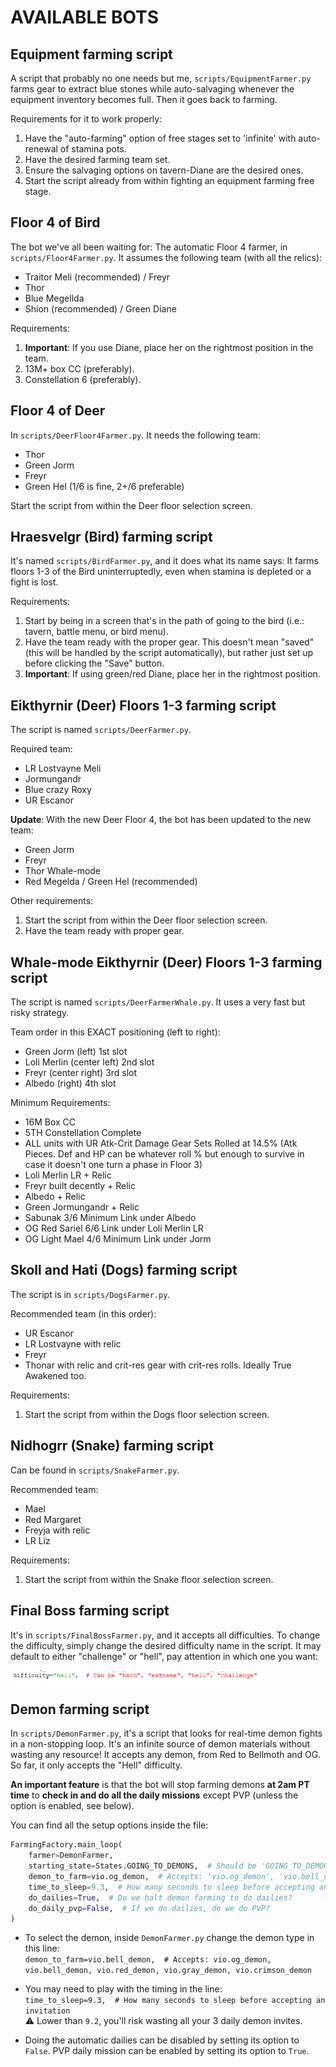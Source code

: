 # AVAILABLE BOTS

## Equipment farming script

A script that probably no one needs but me, `scripts/EquipmentFarmer.py` farms gear to extract blue stones while auto-salvaging whenever the equipment inventory becomes full. Then it goes back to farming. 

Requirements for it to work properly:
1. Have the "auto-farming" option of free stages set to 'infinite' with auto-renewal of stamina pots.
2. Have the desired farming team set.
3. Ensure the salvaging options on tavern-Diane are the desired ones.
4. Start the script already from within fighting an equipment farming free stage.

## Floor 4 of Bird

The bot we've all been waiting for: The automatic Floor 4 farmer, in `scripts/Floor4Farmer.py`. It assumes the following team (with all the relics):
* Traitor Meli (recommended) / Freyr
* Thor
* Blue Megellda
* Shion (recommended) / Green Diane

Requirements:
1. **Important**: If you use Diane, place her on the rightmost position in the team.
2. 13M+ box CC (preferably).
3. Constellation 6 (preferably).

## Floor 4 of Deer

In `scripts/DeerFloor4Farmer.py`. It needs the following team:
* Thor
* Green Jorm
* Freyr
* Green Hel (1/6 is fine, 2+/6 preferable)

Start the script from within the Deer floor selection screen.

## Hraesvelgr (Bird) farming script

It's named `scripts/BirdFarmer.py`, and it does what its name says: It farms floors 1-3 of the Bird uninterruptedly, even when stamina is depleted or a fight is lost.

Requirements:
1. Start by being in a screen that's in the path of going to the bird (i.e.: tavern, battle menu, or bird menu).
2. Have the team ready with the proper gear. This doesn't mean "saved" (this will be handled by the script automatically), but rather just set up before clicking the "Save" button.
3. **Important**: If using green/red Diane, place her in the rightmost position.

## Eikthyrnir (Deer) Floors 1-3 farming script

The script is named `scripts/DeerFarmer.py`. 

Required team:
* LR Lostvayne Meli
* Jormungandr
* Blue crazy Roxy
* UR Escanor

<b>Update</b>: With the new Deer Floor 4, the bot has been updated to the new team:
* Green Jorm
* Freyr
* Thor Whale-mode 
* Red Megelda / Green Hel (recommended)

Other requirements:
1. Start the script from within the Deer floor selection screen.
2. Have the team ready with proper gear.

## Whale-mode Eikthyrnir (Deer) Floors 1-3 farming script

The script is named `scripts/DeerFarmerWhale.py`. It uses a very fast but risky strategy.

Team order in this EXACT positioning (left to right): 
* Green Jorm (left) 1st slot
* Loli Merlin (center left) 2nd slot
* Freyr (center right) 3rd slot
* Albedo (right) 4th slot

Minimum Requirements:
* 16M Box CC
* 5TH Constellation Complete
* ALL units with UR Atk-Crit Damage Gear Sets Rolled at 14.5% (Atk Pieces. Def and HP can be whatever roll % but enough to survive in case it doesn't one turn a phase in Floor 3)
* Loli Merlin LR + Relic
* Freyr built decently + Relic
* Albedo + Relic
* Green Jormungandr + Relic
* Sabunak 3/6 Minimum Link under Albedo
* OG Red Sariel 6/6 Link under Loli Merlin LR
* OG Light Mael 4/6 Minimum Link under Jorm

## Skoll and Hati (Dogs) farming script

The script is in `scripts/DogsFarmer.py`.

Recommended team (in this order):
* UR Escanor
* LR Lostvayne with relic
* Freyr
* Thonar with relic and crit-res gear with crit-res rolls. Ideally True Awakened too.

Requirements:
1. Start the script from within the Dogs floor selection screen.

## Nidhogrr (Snake) farming script

Can be found in `scripts/SnakeFarmer.py`. 

Recommended team:
* Mael
* Red Margaret
* Freyja with relic
* LR Liz

Requirements:
1. Start the script from within the Snake floor selection screen.

## Final Boss farming script

It's in `scripts/FinalBossFarmer.py`, and it accepts all difficulties. To change the difficulty, simply change the desired difficulty name in the script. It may default to either "challenge" or "hell", pay attention in which one you want:

<img src="readme_images/final_boss_difficulty.png" width="400"/>

## Demon farming script

In `scripts/DemonFarmer.py`, it's a script that looks for real-time demon fights in a non-stopping loop. It's an infinite source of demon materials without wasting any resource! It accepts any demon, from Red to Bellmoth and OG.
So far, it only accepts the "Hell" difficulty.

**An important feature** is that the bot will stop farming demons **at 2am PT time** to **check in and do all the daily missions** except PVP (unless the option is enabled, see below).

You can find all the setup options inside the file:

```python
FarmingFactory.main_loop(
    farmer=DemonFarmer,
    starting_state=States.GOING_TO_DEMONS,  # Should be 'GOING_TO_DEMONS'
    demon_to_farm=vio.og_demon,  # Accepts: 'vio.og_demon', 'vio.bell_demon', 'vio.red_demon', 'vio.gray_demon', 'vio.crimson_demon'
    time_to_sleep=9.3,  # How many seconds to sleep before accepting an invitation
    do_dailies=True,  # Do we halt demon farming to do dailies?
    do_daily_pvp=False,  # If we do dailies, do we do PVP?
)
```

* To select the demon, inside `DemonFarmer.py` change the demon type in this line:<br>
```demon_to_farm=vio.bell_demon,  # Accepts: vio.og_demon, vio.bell_demon, vio.red_demon, vio.gray_demon, vio.crimson_demon```

* You may need to play with the timing in the line:<br>
```time_to_sleep=9.3,  # How many seconds to sleep before accepting an invitation```<br>
⚠ Lower than `9.2`, you'll risk wasting all your 3 daily demon invites.

* Doing the automatic dailies can be disabled by setting its option to `False`. PVP daily mission can be enabled by setting its option to `True`.